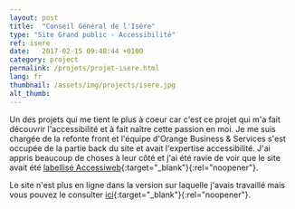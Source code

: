 ```yaml
---
layout: post
title:  "Conseil Général de l'Isère"
type: "Site Grand public - Accessibilité"
ref: isere
date:   2017-02-15 09:48:44 +0100
category: project
permalink: /projets/projet-isere.html
lang: fr
thumbnail: /assets/img/projects/isere.jpg
alt_thumb: 
---
```


Un des projets qui me tient le plus à coeur car c'est ce projet qui m'a fait découvrir l'accessibilité et à fait naître cette passion en moi.
Je me suis chargée de la refonte front et l'équipe d'Orange Business & Services s'est occupée de la partie back du site et avait l'expertise accessibilité.
J'ai appris beaucoup de choses à leur côté et j'ai été ravie de voir que le site avait été [labellisé Accessiweb](http://www.accessiweb.org/index.php/rapport_de_labellisation/items/conseil-general-isere-cg38.html "Page de labellisation Accessiweb (nouvelle fenêtre)"){:target="_blank"}{:rel="noopener"}.

Le site n'est plus en ligne dans la version sur laquelle j'avais travaillé mais vous pouvez le consulter [ici](https://web.archive.org/web/20150407125024/https://www.isere.fr/ "Conseil Général de l'Isère sur Web Archive (nouvelle fenêtre)"){:target="_blank"}{:rel="noopener"}.

<img src="{{ site.baseurl }}/assets/img/projects/isere_large.jpg" alt="" 
             srcset="{{ site.baseurl }}/assets/img/projects/isere_medium.jpg 670w,
          {{ site.baseurl }}/assets/img/projects/isere_large.jpg 1024w"
          sizes="(min-width:671px) 1024px"/> 

<img src="{{ site.baseurl }}/assets/img/projects/isere_large2.jpg" alt="" 
             srcset="{{ site.baseurl }}/assets/img/projects/isere_medium2.jpg 670w,
          {{ site.baseurl }}/assets/img/projects/isere_large2.jpg 1024w"
          sizes="(min-width:671px) 1024px"/>